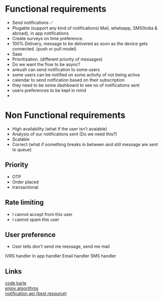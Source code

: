 # Functional requirements
- Send notifications ✅ 
- Plugable (support any kind of notifications) Mail, whatsapp, SMS(India & abroad), in app notifications
- Create surveys on time preference.
- 100% Delivery, message to be delivered as soon as the device gets connected. (push or pull model)
- Saas
- Prioritization. (different priority of messages)
- Do we want the flow to be async?
- ankush can send notification to some users
- some users can be notified on some activity of not being active
- calendar to send notfication based on their subscription
- they need to be some dashboard to see no of notifications sent
- users preferences to be kept in mind
- 









# Non Functional requirements
- High availability (what if the user isn't avaiable)
- Analysis of our notifications sent (Do we need this?) 
- Scalable
- Correct (what if something breaks in between and still message are sent to queue)


## Priority
- OTP
- Order placed
- transactional

## Rate limiting
- I cannot accept from this user
- I cannot spam this user

## User preference
- User tells don't send me message, send me mail

IVRS handler
In app handler
Email handler 
SMS handler






## Links
[code karle](https://www.codekarle.com/system-design/Notification-system-design.html)<br>
[enjoy algorithms](https://www.enjoyalgorithms.com/blog/notification-service)<br>
[notification api (best resource)](https://www.notificationapi.com/blog/notification-service-design-with-architectural-diagrams)<br>






